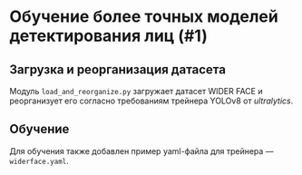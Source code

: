 # Обучение более точных моделей детектирования лиц (#1)

## Загрузка и реорганизация датасета

Модуль `load_and_reorganize.py` загружает датасет WIDER FACE и реорганизует его согласно требованиям трейнера YOLOv8 от *ultralytics*.

## Обучение

Для обучения также добавлен пример yaml-файла для трейнера — `widerface.yaml`.